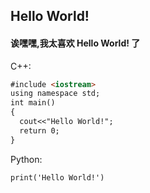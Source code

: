 ## Hello World!
#### 诶嘿嘿,我太喜欢 Hello World! 了
C++:
```markdown
#include <iostream>
using namespace std;
int main()
{
  cout<<"Hello World!";
  return 0;
}
```

Python:
```markdown
print('Hello World!')
```
